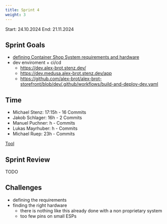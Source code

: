 ```yaml
---
title: Sprint 4
weight: 3
---
```


<title>{{.Title}}</title>

Start: 24.10.2024
End: 21.11.2024

## Sprint Goals
- [defining Container Shop System requirements and hardware](/docs/docs/usp/container_shop_system)
- dev enviroment + ci/cd
    - https://dev.alex-brot.stenz.dev/
    - https://dev.medusa.alex-brot.stenz.dev/app
    - https://github.com/alex-brot/alex-brot-storefront/blob/dev/.github/workflows/build-and-deploy-dev.yaml

## Time
- Michael Stenz: 17:15h -  16 Commits
- Jakob Schlager: 16h -  2 Commits
- Manuel Puchner: h -  Commits
- Lukas Mayrhuber: h -  Commits
- Michael Ruep: 23h -  Commits
  
[Tool](https://timetracking.websters.at)

## Sprint Review
TODO


## Challenges
- defining the requirements
- finding the right hardware
    - there is nothing like this already done with a non proprietary system
    - too few pins on small ESPs
